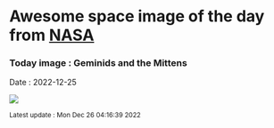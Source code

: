 
# Awesome space image of the day from [NASA](https://api.nasa.gov/)

### Today image : Geminids and the Mittens
Date : 2022-12-25

![](https://apod.nasa.gov/apod/image/2212/J7A6402-Edit-copy-sharpened1024.jpg)

<small>Latest update : Mon Dec 26 04:16:39 2022</small>
        